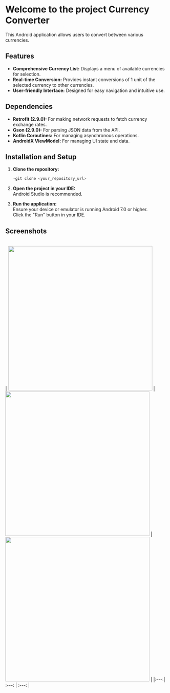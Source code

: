 # Welcome to the project Currency Converter

This Android application allows users to convert between various currencies.

## Features

* **Comprehensive Currency List:**  Displays a menu of available currencies for selection.
* **Real-time Conversion:**  Provides instant conversions of 1 unit of the selected currency to other currencies.
* **User-friendly Interface:**  Designed for easy navigation and intuitive use.

## Dependencies

* **Retrofit (2.9.0):**  For making network requests to fetch currency exchange rates.
* **Gson (2.9.0):**  For parsing JSON data from the API.
* **Kotlin Coroutines:**  For managing asynchronous operations.
* **AndroidX ViewModel:**  For managing UI state and data.

## Installation and Setup

1. **Clone the repository:**
   ```bash
   -git clone <your_repository_url>

2. **Open the project in your IDE:**
   <br>Android Studio is recommended.

3. **Run the application:**
   <br>Ensure your device or emulator is running Android 7.0 or higher.
   <br>Click the "Run" button in your IDE.

## Screenshots
<br>
| <img src="./assets/project_wm_1.png" height="450" /> | <img src="./assets/project_wm_2.png" height="450" /> | <img src="./assets/project_wm_3.png" height="450" /> |
|:---:| :---: | :---: |
